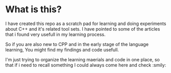 # What is this?

I have created this repo as a scratch pad for learning and doing experiments about C++ and it's related tool sets. I have pointed to some of the articles that i found very usefull in my learning process.

So if you are also new to CPP and in the early stage of the language learning, You might find my findings and code usefull.

I'm just trying to organize the learning maerials and code in one place, so that if i need to recall something I could always come here and check :smily: